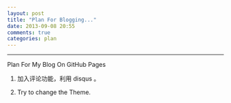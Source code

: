 ```yaml
---
layout: post
title: "Plan For Blogging..."
date: 2013-09-08 20:55
comments: true
categories:	plan 
---
```


---------------
Plan For My Blog On GitHub Pages

1. 加入评论功能，利用 disqus 。

2. Try to change the Theme.
